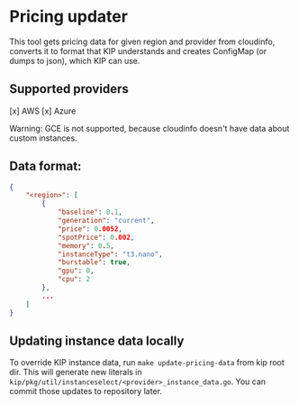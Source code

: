 # Pricing updater

This tool gets pricing data for given region and provider from cloudinfo, converts it to format that KIP understands and creates ConfigMap (or dumps to json), which KIP can use.


## Supported providers
[x] AWS
[x] Azure


Warning: GCE is not supported, because cloudinfo doesn't have data about custom instances.

## Data format:
```json
{
    "<region>": [
        {
            "baseline": 0.1,
            "generation": "current",
            "price": 0.0052,
            "spotPrice": 0.002,
            "memory": 0.5,
            "instanceType": "t3.nano",
            "burstable": true,
            "gpu": 0,
            "cpu": 2
        },
        ...
    ]
}
```

## Updating instance data locally
To override KIP instance data, run `make update-pricing-data` from kip root dir.
This will generate new literals in `kip/pkg/util/instanceselect/<provider>_instance_data.go`.
You can commit those updates to repository later.
